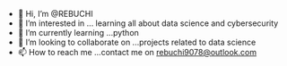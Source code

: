 - 👋 Hi, I’m @REBUCHI
- 👀 I’m interested in ... learning all about data science and cybersecurity
- 🌱 I’m currently learning ...python
- 💞️ I’m looking to collaborate on ...projects related to data science
- 📫 How to reach me ...contact me on rebuchi9078@outlook.com

<!---
REBUCHI/REBUCHI is a ✨ special ✨ repository because its `README.md` (this file) appears on your GitHub profile.
You can click the Preview link to take a look at your changes.
--->

